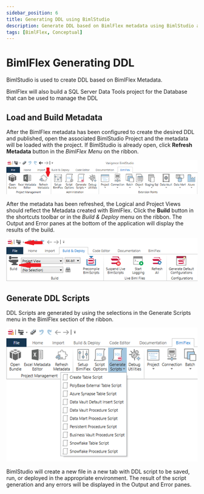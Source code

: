 ```yaml
---
sidebar_position: 6
title: Generating DDL using BimlStudio
description: Generate DDL based on BimlFlex metadata using BimlStudio and DDL scripts 
tags: [BimlFlex, Conceptual]
---
```

# BimlFlex Generating DDL

BimlStudio is used to create DDL based on BimlFlex Metadata.

BimlFlex will also build a SQL Server Data Tools project for the Database that can be used to manage the DDL

## Load and Build Metadata

After the BimlFlex metadata has been configured to create the desired DDL and published, open the associated BimlStudio Project and the metadata will be loaded with the project. If BimlStudio is already open, click **Refresh Metadata** button in the *BimlFlex Menu* on the ribbon.

![BimlStudio - Refresh Metadata](images/bimlstudio-refresh-metadata.png "BimlStudio - Refresh Metadata")

After the metadata has been refreshed, the Logical and Project Views should reflect the Metadata created with BimlFlex. Click the **Build** button in the shortcuts toolbar or in the *Build & Deploy* menu on the ribbon. The Output and Error panes at the bottom of the application will display the results of the build.

![BimlStudio - Build](images/bimlstudio-build.png "BimlStudio - Build")

## Generate DDL Scripts

DDL Scripts are generated by using the selections in the Generate Scripts menu in the BimlFlex section of the ribbon.

![BimlStudio - Generate Scripts](images/bimlstudio-generate-scripts.png "BimlStudio - Generate Scripts")

BimlStudio will create a new file in a new tab with DDL script to be saved, run, or deployed in the appropriate environment. The result of the script generation and any errors will be displayed in the Output and Error panes.
